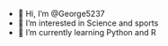 - 👋 Hi, I’m @George5237
- 👀 I’m interested in Science and sports
- 🌱 I’m currently learning Python and R


<!---
George5237/George5237 is a ✨ special ✨ repository because its `README.md` (this file) appears on your GitHub profile.
You can click the Preview link to take a look at your changes.
--->
